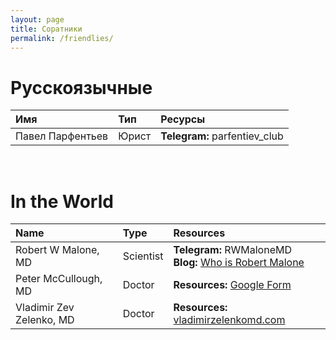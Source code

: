 ```yaml
---
layout: page
title: Соратники
permalink: /friendlies/
---
```


# Русскоязычные

Имя|Тип|Ресурсы
:-------|:--|:------
Павел Парфентьев|Юрист|**Telegram:** parfentiev_club

<br/>

# In the World

Name|Type|Resources
:---|:---|:--------
Robert W Malone, MD|Scientist|**Telegram:** RWMaloneMD<br/>**Blog:** [Who is Robert Malone](https://rwmalonemd.substack.com)
Peter McCullough, MD|Doctor|**Resources:** [Google Form](https://docs.google.com/forms/d/e/1FAIpQLSe4n0akp_TvUo92qposAUgRXcRnNOyaaUqJrE5Hsy3V-X-loA/viewform)
Vladimir Zev Zelenko, MD|Doctor|**Resources:** [vladimirzelenkomd.com](https://vladimirzelenkomd.com)